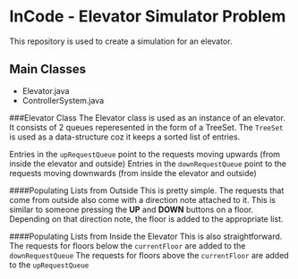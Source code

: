 # InCode - Elevator Simulator Problem
This repository is used to create a simulation for an elevator. 

## Main Classes

* Elevator.java
* ControllerSystem.java

###Elevator Class
The Elevator class is used as an instance of an elevator.
It consists of 2 queues reperesented in the form of a TreeSet. 
The `TreeSet` is used as a data-structure coz it keeps a sorted list of entries.

Entries in the `upRequestQueue` point to the requests moving upwards (from inside the elevator and outside)
Entries in the `downRequestQueue` point to the requests moving downwards (from inside the elevator and outside)

####Populating Lists from Outside
This is pretty simple. The requests that come from outside also come with a direction note attached to it. This is similar to someone pressing the **UP** and **DOWN** buttons on a floor. Depending on that direction note, the floor is added to the appropriate list.

####Populating Lists from Inside the Elevator
This is also straightforward. 
The requests for floors below the `currentFloor` are added to the `downRequestQueue`
The requests for floors above the `currentFloor` are added to the `upRequestQueue`

